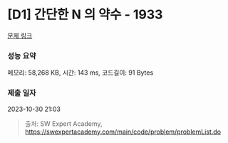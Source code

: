 # [D1] 간단한 N 의 약수 - 1933 

[문제 링크](https://swexpertacademy.com/main/code/problem/problemDetail.do?contestProbId=AV5PhcWaAKIDFAUq) 

### 성능 요약

메모리: 58,268 KB, 시간: 143 ms, 코드길이: 91 Bytes

### 제출 일자

2023-10-30 21:03



> 출처: SW Expert Academy, https://swexpertacademy.com/main/code/problem/problemList.do